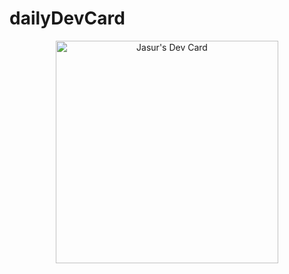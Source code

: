 # dailyDevCard

<div align="center">
    <a class="dev" href="https://app.daily.dev/jasurhaydarovcode">
        <img src="https://api.daily.dev/devcards/v2/re8wmJNQYb28LFyfshRDc.png?type=default&r=bgs" width="356" alt="Jasur's Dev Card"/>
    </a>
</div>